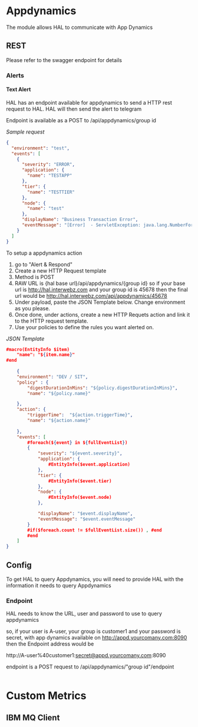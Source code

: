 # Appdynamics

The module allows HAL to communicate with App Dynamics


## REST
Please refer to the swagger endpoint for details
### Alerts
#### Text Alert
HAL has an endpoint available for appdynamics to send a HTTP rest request to HAL.
HAL will then send the alert to telegram

Endpoint is available as a POST to /api/appdynamics/group id

*Sample request*
```json
{
  "environment": "test",
  "events": [
    {
      "severity": "ERROR",
      "application": {
        "name": "TESTAPP"
      },
      "tier": {
        "name": "TESTTIER"
      },
      "node": {
        "name": "test"
      },
      "displayName": "Business Transaction Error",
      "eventMessage": "[Error]  - ServletException: java.lang.NumberFormatException: For input string: \"\""
    }
  ]
}
```

To setup a appdynamics action
1. go to "Alert & Respond"
1. Create a new HTTP Request template
1. Method is POST
1. RAW URL is {hal base url}/api/appdynamics/{group id}
so if your base url is http://hal.interwebz.com and your group id is 45678 then the final url would be
http://hal.interwebz.com/api/appdynamics/45678
1. Under payload, paste the JSON Template below. Change environment as you please.
1. Once done, under actions, create a new HTTP Requets action and link it to the HTTP request template.
1. Use your policies to define the rules you want alerted on.


*JSON Template*
```json
#macro(EntityInfo $item)
	"name": "${item.name}"
#end	
	
	{
	"environment": "DEV / SIT",
	"policy" : {
		"digestDurationInMins": "${policy.digestDurationInMins}",
		"name": "${policy.name}"

	},
	"action": {
		"triggerTime":  "${action.triggerTime}",
		"name": "${action.name}"
		
	},
	"events": [
		#foreach(${event} in ${fullEventList})
		{
			"severity": "${event.severity}",
			"application": {
				#EntityInfo($event.application)
			},
			"tier": {
				#EntityInfo($event.tier)
			},
			"node": {
				#EntityInfo($event.node)
			},

			"displayName": "$event.displayName",
			"eventMessage": "$event.eventMessage"
		}
		#if($foreach.count != $fullEventList.size()) , #end
		#end
	]
}
```

## Config
To get HAL to query Appdynamics, you will need to provide HAL with the information it needs to query Appdynamics

### Endpoint
HAL needs to know the URL, user and password to use to query appdynamics

so, if your user is A-user, your group is customer1 and your password is secret, with app dynamics available on http://appd.yourcomany.com:8090
then the Endpoint address would be

http://A-user%40customer1:secret@appd.yourcomany.com:8090

endpoint is a POST request to /api/appdynamics/"group id"/endpoint

```json

```



# Custom Metrics
## IBM MQ Client

